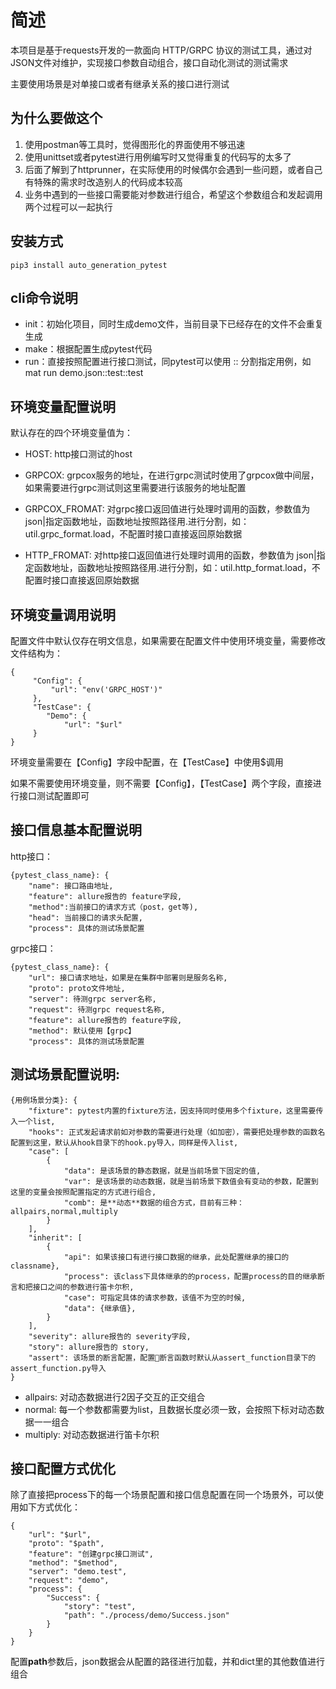 # 简述

本项目是基于requests开发的一款面向 HTTP/GRPC 协议的测试工具，通过对JSON文件对维护，实现接口参数自动组合，接口自动化测试的测试需求

主要使用场景是对单接口或者有继承关系的接口进行测试

## 为什么要做这个

1. 使用postman等工具时，觉得图形化的界面使用不够迅速
2. 使用unittset或者pytest进行用例编写时又觉得重复的代码写的太多了
3. 后面了解到了httprunner，在实际使用的时候偶尔会遇到一些问题，或者自己有特殊的需求时改造别人的代码成本较高
4. 业务中遇到的一些接口需要能对参数进行组合，希望这个参数组合和发起调用两个过程可以一起执行


## 安装方式

```
pip3 install auto_generation_pytest
```

## cli命令说明
- init：初始化项目，同时生成demo文件，当前目录下已经存在的文件不会重复生成
- make：根据配置生成pytest代码
- run：直接按照配置进行接口测试，同pytest可以使用 :: 分割指定用例，如 mat run demo.json::test::test


## 环境变量配置说明

默认存在的四个环境变量值为：
- HOST: http接口测试的host

- GRPCOX: grpcox服务的地址，在进行grpc测试时使用了grpcox做中间层，如果需要进行grpc测试则这里需要进行该服务的地址配置

- GRPCOX_FROMAT: 对grpc接口返回值进行处理时调用的函数，参数值为 json|指定函数地址，函数地址按照路径用.进行分割，如：util.grpc_format.load，不配置时接口直接返回原始数据

- HTTP_FROMAT: 对http接口返回值进行处理时调用的函数，参数值为 json|指定函数地址，函数地址按照路径用.进行分割，如：util.http_format.load，不配置时接口直接返回原始数据

## 环境变量调用说明

配置文件中默认仅存在明文信息，如果需要在配置文件中使用环境变量，需要修改文件结构为：

```
{
     "Config": {
         "url": "env('GRPC_HOST')"
     },
     "TestCase": {
        "Demo": {
            "url": "$url"
     }
}
```
环境变量需要在【Config】字段中配置，在【TestCase】中使用$调用

如果不需要使用环境变量，则不需要【Config】，【TestCase】两个字段，直接进行接口测试配置即可


## 接口信息基本配置说明

http接口：
```
{pytest_class_name}: {
    "name": 接口路由地址,
    "feature": allure报告的 feature字段,
    "method":当前接口的请求方式（post，get等),
    "head": 当前接口的请求头配置,
    "process": 具体的测试场景配置
```

grpc接口：
```
{pytest_class_name}: {
    "url": 接口请求地址，如果是在集群中部署则是服务名称,
    "proto": proto文件地址,
    "server": 待测grpc server名称,
    "request": 待测grpc request名称,
    "feature": allure报告的 feature字段,
    "method": 默认使用【grpc】
    "process": 具体的测试场景配置
```

## 测试场景配置说明:
```
{用例场景分类}: {
    "fixture": pytest内置的fixture方法，因支持同时使用多个fixture，这里需要传入一个list,
    "hooks": 正式发起请求前如对参数的需要进行处理（如加密），需要把处理参数的函数名配置到这里，默认从hook目录下的hook.py导入，同样是传入list,
    "case": [
        {
            "data": 是该场景的静态数据，就是当前场景下固定的值,
            "var": 是该场景的动态数据，就是当前场景下数值会有变动的参数，配置到这里的变量会按照配置指定的方式进行组合,
            "comb": 是**动态**数据的组合方式，目前有三种：allpairs,normal,multiply
        }
    ],
    "inherit": [
        {
            "api": 如果该接口有进行接口数据的继承，此处配置继承的接口的classname},
            "process": 该class下具体继承的的process，配置process的目的继承断言和把接口之间的参数进行笛卡尔积,
            "case": 可指定具体的请求参数，该值不为空的时候,
            "data": {继承值},
        }
    ],
    "severity": allure报告的 severity字段,
    "story": allure报告的 story,
    "assert": 该场景的断言配置，配置断言函数时默认从assert_function目录下的assert_function.py导入
}
```

- allpairs: 对动态数据进行2因子交互的正交组合
- normal: 每一个参数都需要为list，且数据长度必须一致，会按照下标对动态数据一一组合
- multiply: 对动态数据进行笛卡尔积

## 接口配置方式优化

除了直接把process下的每一个场景配置和接口信息配置在同一个场景外，可以使用如下方式优化：
```
{   
    "url": "$url",
    "proto": "$path",
    "feature": "创建grpc接口测试",
    "method": "$method",
    "server": "demo.test",
    "request": "demo",
    "process": {
        "Success": {
            "story": "test",
            "path": "./process/demo/Success.json"
        }
    }
}
```
配置**path**参数后，json数据会从配置的路径进行加载，并和dict里的其他数值进行组合